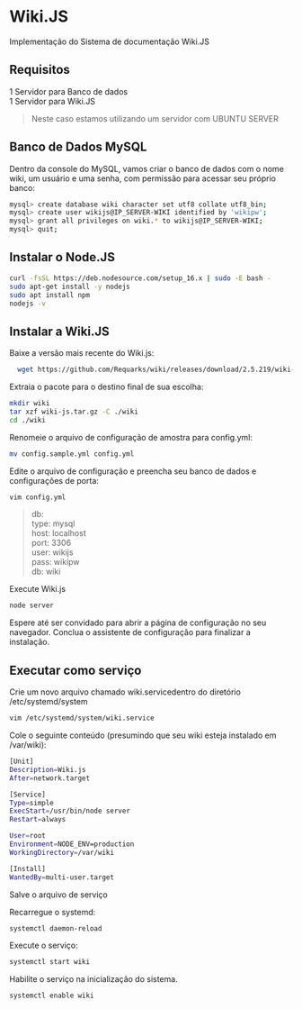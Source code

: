 # Wiki.JS
Implementação do Sistema de documentação Wiki.JS

## Requisitos 
1 Servidor para Banco de dados <br>
1 Servidor para Wiki.JS

> Neste caso estamos utilizando um servidor com UBUNTU SERVER

## Banco de Dados MySQL

Dentro da console do MySQL, vamos criar o banco de dados com o nome wiki, um
usuário e uma senha, com permissão para acessar seu próprio banco:

```bash MySQL
mysql> create database wiki character set utf8 collate utf8_bin;
mysql> create user wikijs@IP_SERVER-WIKI identified by 'wikipw';
mysql> grant all privileges on wiki.* to wikijs@IP_SERVER-WIKI;
mysql> quit;
```

## Instalar o Node.JS

```bash MySQL
curl -fsSL https://deb.nodesource.com/setup_16.x | sudo -E bash -
sudo apt-get install -y nodejs
sudo apt install npm
nodejs -v
```
## Instalar a Wiki.JS

Baixe a versão mais recente do Wiki.js:

```bash
  wget https://github.com/Requarks/wiki/releases/download/2.5.219/wiki-js.tar.gz
  ```
  
 Extraia o pacote para o destino final de sua escolha:
 
 ```bash
 mkdir wiki
tar xzf wiki-js.tar.gz -C ./wiki
cd ./wiki
 ```
 Renomeie o arquivo de configuração de amostra para config.yml:
 
  ```bash
  mv config.sample.yml config.yml
 ```
 Edite o arquivo de configuração e preencha seu banco de dados e configurações de porta:
 
  ```bash
vim config.yml 
```
> db: <br>
  type: mysql <br>
  host: localhost <br>
  port: 3306 <br>
  user: wikijs <br>
  pass: wikipw <br>
  db: wiki <br>
  
 Execute Wiki.js
 
  ```bash
node server
```
Espere até ser convidado para abrir a página de configuração no seu navegador.
Conclua o assistente de configuração para finalizar a instalação.

## Executar como serviço

Crie um novo arquivo chamado wiki.servicedentro do diretório /etc/systemd/system

  ```bash
vim /etc/systemd/system/wiki.service
```
Cole o seguinte conteúdo (presumindo que seu wiki esteja instalado em /var/wiki):

  ```bash
[Unit]
Description=Wiki.js
After=network.target

[Service]
Type=simple
ExecStart=/usr/bin/node server
Restart=always

User=root
Environment=NODE_ENV=production
WorkingDirectory=/var/wiki

[Install]
WantedBy=multi-user.target
```
Salve o arquivo de serviço 

Recarregue o systemd:

  ```bash
 systemctl daemon-reload
```
Execute o serviço:

  ```bash
systemctl start wiki
```

Habilite o serviço na inicialização do sistema.

  ```bash
 systemctl enable wiki
```









 
